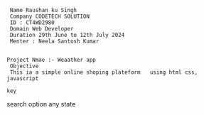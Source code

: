      Name Raushan ku Singh 
     Company CODETECH SOLUTION 
     ID : CT4WD2980
     Domain Web Developer 
     Duration 29th June to 12th July 2024
     Menter : Neela Santosh Kumar 

     
    Project Nmae :- Weaather app
     Objective 
     This ia a simple online shoping plateform   using html css, javascript

    key

   search option  any state 
